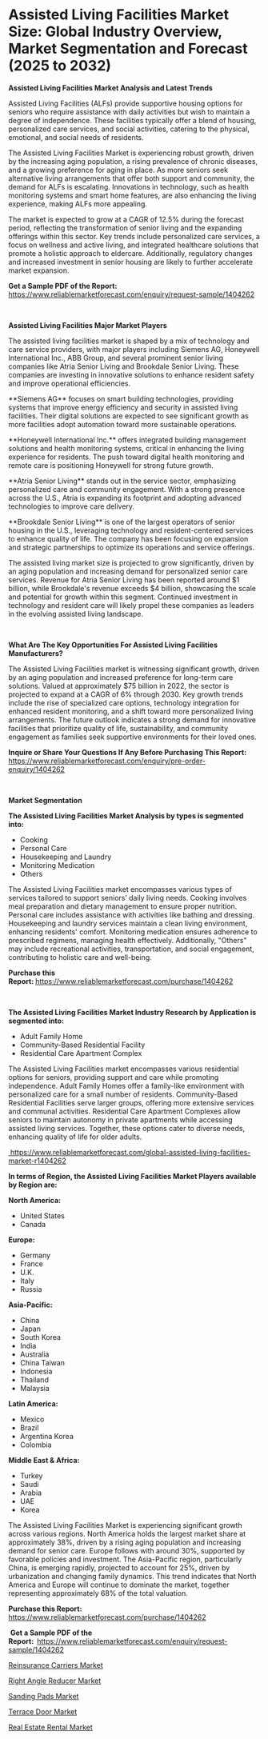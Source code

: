 <p><h1>Assisted Living Facilities Market Size: Global Industry Overview, Market Segmentation and Forecast (2025 to 2032)</h1></p><p><strong>Assisted Living Facilities Market Analysis and Latest Trends</strong></p>
<p><p>Assisted Living Facilities (ALFs) provide supportive housing options for seniors who require assistance with daily activities but wish to maintain a degree of independence. These facilities typically offer a blend of housing, personalized care services, and social activities, catering to the physical, emotional, and social needs of residents.</p><p>The Assisted Living Facilities Market is experiencing robust growth, driven by the increasing aging population, a rising prevalence of chronic diseases, and a growing preference for aging in place. As more seniors seek alternative living arrangements that offer both support and community, the demand for ALFs is escalating. Innovations in technology, such as health monitoring systems and smart home features, are also enhancing the living experience, making ALFs more appealing.</p><p>The market is expected to grow at a CAGR of 12.5% during the forecast period, reflecting the transformation of senior living and the expanding offerings within this sector. Key trends include personalized care services, a focus on wellness and active living, and integrated healthcare solutions that promote a holistic approach to eldercare. Additionally, regulatory changes and increased investment in senior housing are likely to further accelerate market expansion.</p></p>
<p><strong>Get a Sample PDF of the Report:&nbsp;</strong> <a href="https://www.reliablemarketforecast.com/enquiry/request-sample/1404262?utm_campaign=2011&utm_medium=2&utm_source=Github&utm_content=ia&utm_term=28032025&utm_id=assisted-living-facilities">https://www.reliablemarketforecast.com/enquiry/request-sample/1404262</a></p>
<p>&nbsp;</p>
<p><strong>Assisted Living Facilities Major Market Players</strong></p>
<p><p>The assisted living facilities market is shaped by a mix of technology and care service providers, with major players including Siemens AG, Honeywell International Inc., ABB Group, and several prominent senior living companies like Atria Senior Living and Brookdale Senior Living. These companies are investing in innovative solutions to enhance resident safety and improve operational efficiencies.</p><p>**Siemens AG** focuses on smart building technologies, providing systems that improve energy efficiency and security in assisted living facilities. Their digital solutions are expected to see significant growth as more facilities adopt automation toward more sustainable operations.</p><p>**Honeywell International Inc.** offers integrated building management solutions and health monitoring systems, critical in enhancing the living experience for residents. The push toward digital health monitoring and remote care is positioning Honeywell for strong future growth.</p><p>**Atria Senior Living** stands out in the service sector, emphasizing personalized care and community engagement. With a strong presence across the U.S., Atria is expanding its footprint and adopting advanced technologies to improve care delivery. </p><p>**Brookdale Senior Living** is one of the largest operators of senior housing in the U.S., leveraging technology and resident-centered services to enhance quality of life. The company has been focusing on expansion and strategic partnerships to optimize its operations and service offerings.</p><p>The assisted living market size is projected to grow significantly, driven by an aging population and increasing demand for personalized senior care services. Revenue for Atria Senior Living has been reported around $1 billion, while Brookdale's revenue exceeds $4 billion, showcasing the scale and potential for growth within this segment. Continued investment in technology and resident care will likely propel these companies as leaders in the evolving assisted living landscape.</p></p>
<p>&nbsp;</p>
<p><strong>What Are The Key Opportunities For Assisted Living Facilities Manufacturers?</strong></p>
<p><p>The Assisted Living Facilities market is witnessing significant growth, driven by an aging population and increased preference for long-term care solutions. Valued at approximately $75 billion in 2022, the sector is projected to expand at a CAGR of 6% through 2030. Key growth trends include the rise of specialized care options, technology integration for enhanced resident monitoring, and a shift toward more personalized living arrangements. The future outlook indicates a strong demand for innovative facilities that prioritize quality of life, sustainability, and community engagement as families seek supportive environments for their loved ones.</p></p>
<p><strong>Inquire or Share Your Questions If Any Before Purchasing This Report:</strong> <a href="https://www.reliablemarketforecast.com/enquiry/pre-order-enquiry/1404262?utm_campaign=2011&utm_medium=2&utm_source=Github&utm_content=ia&utm_term=28032025&utm_id=assisted-living-facilities">https://www.reliablemarketforecast.com/enquiry/pre-order-enquiry/1404262</a></p>
<p>&nbsp;</p>
<p><strong>Market Segmentation</strong></p>
<p><strong>The Assisted Living Facilities Market Analysis by types is segmented into:</strong></p>
<p><ul><li>Cooking</li><li>Personal Care</li><li>Housekeeping and Laundry</li><li>Monitoring Medication</li><li>Others</li></ul></p>
<p><p>The Assisted Living Facilities market encompasses various types of services tailored to support seniors’ daily living needs. Cooking involves meal preparation and dietary management to ensure proper nutrition. Personal care includes assistance with activities like bathing and dressing. Housekeeping and laundry services maintain a clean living environment, enhancing residents' comfort. Monitoring medication ensures adherence to prescribed regimens, managing health effectively. Additionally, "Others" may include recreational activities, transportation, and social engagement, contributing to holistic care and well-being.</p></p>
<p><strong>Purchase this Report:&nbsp;</strong><a href="https://www.reliablemarketforecast.com/purchase/1404262?utm_campaign=2011&utm_medium=2&utm_source=Github&utm_content=ia&utm_term=28032025&utm_id=assisted-living-facilities">https://www.reliablemarketforecast.com/purchase/1404262</a></p>
<p>&nbsp;</p>
<p><strong>The Assisted Living Facilities Market Industry Research by Application is segmented into:</strong></p>
<p><ul><li>Adult Family Home</li><li>Community-Based Residential Facility</li><li>Residential Care Apartment Complex</li></ul></p>
<p><p>The Assisted Living Facilities market encompasses various residential options for seniors, providing support and care while promoting independence. Adult Family Homes offer a family-like environment with personalized care for a small number of residents. Community-Based Residential Facilities serve larger groups, offering more extensive services and communal activities. Residential Care Apartment Complexes allow seniors to maintain autonomy in private apartments while accessing assisted living services. Together, these options cater to diverse needs, enhancing quality of life for older adults.</p></p>
<p><a href="https://www.reliablemarketforecast.com/global-assisted-living-facilities-market-r1404262?utm_campaign=2011&utm_medium=2&utm_source=Github&utm_content=ia&utm_term=28032025&utm_id=assisted-living-facilities">&nbsp;https://www.reliablemarketforecast.com/global-assisted-living-facilities-market-r1404262</a></p>
<p><strong>In terms of Region, the Assisted Living Facilities Market Players available by Region are:</strong></p>
<p>
    <p> <strong> North America: </strong>
        <ul>
            <li>United States</li>
            <li>Canada</li>
        </ul>
        </p> 
    <p> <strong> Europe: </strong>
        <ul>
            <li>Germany</li>
            <li>France</li>
            <li>U.K.</li>
            <li>Italy</li>
            <li>Russia</li>
        </ul>
        </p> 
    <p> <strong> Asia-Pacific: </strong>
        <ul>
            <li>China</li>
            <li>Japan</li>
            <li>South Korea</li>
            <li>India</li>
            <li>Australia</li>
            <li>China Taiwan</li>
            <li>Indonesia</li>
            <li>Thailand</li>
            <li>Malaysia</li>
        </ul>
        </p> 
    <p> <strong> Latin America: </strong>
        <ul>
            <li>Mexico</li>
            <li>Brazil</li>
            <li>Argentina Korea</li>
            <li>Colombia</li>
        </ul>
        </p> 
    <p> <strong> Middle East & Africa: </strong>
        <ul>
            <li>Turkey</li>
            <li>Saudi</li>
            <li>Arabia</li>
            <li>UAE</li>
            <li>Korea</li>
        </ul>
    </p>
    </p>
<p><p>The Assisted Living Facilities Market is experiencing significant growth across various regions. North America holds the largest market share at approximately 38%, driven by a rising aging population and increasing demand for senior care. Europe follows with around 30%, supported by favorable policies and investment. The Asia-Pacific region, particularly China, is emerging rapidly, projected to account for 25%, driven by urbanization and changing family dynamics. This trend indicates that North America and Europe will continue to dominate the market, together representing approximately 68% of the total valuation.</p></p>
<p><strong>Purchase this Report: </strong><a href="https://www.reliablemarketforecast.com/purchase/1404262?utm_campaign=2011&utm_medium=2&utm_source=Github&utm_content=ia&utm_term=28032025&utm_id=assisted-living-facilities">https://www.reliablemarketforecast.com/purchase/1404262</a></p>
<p>&nbsp;<strong>Get a Sample PDF of the Report:&nbsp;&nbsp;</strong><a href="https://www.reliablemarketforecast.com/enquiry/request-sample/1404262?utm_campaign=2011&utm_medium=2&utm_source=Github&utm_content=ia&utm_term=28032025&utm_id=assisted-living-facilities">https://www.reliablemarketforecast.com/enquiry/request-sample/1404262</a></p>
<p><strong></strong></p>
<p><p><a href="https://github.com/sokurgleyde/Market-Research-Report-List-1/blob/main/reinsurance-carriers-market.md?utm_campaign=2011&utm_medium=2&utm_source=Github&utm_content=ia&utm_term=28032025&utm_id=assisted-living-facilities">Reinsurance Carriers Market</a></p><p><a href="https://www.linkedin.com/pulse/key-trends-driving-right-angle-reducer-market-growth-129-uetde?utm_campaign=2011&utm_medium=2&utm_source=Github&utm_content=ia&utm_term=28032025&utm_id=assisted-living-facilities">Right Angle Reducer Market</a></p><p><a href="https://www.linkedin.com/pulse/exploring-sanding-pads-market-size-share-growth-rate-revenue-bxhre?utm_campaign=2011&utm_medium=2&utm_source=Github&utm_content=ia&utm_term=28032025&utm_id=assisted-living-facilities">Sanding Pads Market</a></p><p><a href="https://www.linkedin.com/pulse/revolutionizing-success-in-depth-review-theglobal-terrace-hnose?utm_campaign=2011&utm_medium=2&utm_source=Github&utm_content=ia&utm_term=28032025&utm_id=assisted-living-facilities">Terrace Door Market</a></p><p><a href="https://github.com/jemmysolin5k/Market-Research-Report-List-1/blob/main/real-estate-rental-market.md?utm_campaign=2011&utm_medium=2&utm_source=Github&utm_content=ia&utm_term=28032025&utm_id=assisted-living-facilities">Real Estate Rental Market</a></p></p>